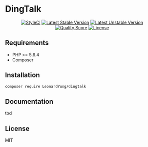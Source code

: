 # DingTalk

<p align="center">
<a href="https://styleci.io/repos/104453340"><img src="https://styleci.io/repos/104453340/shield?branch=master" alt="StyleCI"></a>
<a href="https://packagist.org/packages/mingyoung/dingtalk"><img src="https://poser.pugx.org/mingyoung/dingtalk/v/stable?format=flat-square" alt="Latest Stable Version"></a>
<a href="https://packagist.org/packages/mingyoung/dingtalk"><img src="https://poser.pugx.org/mingyoung/dingtalk/v/unstable.svg?format=flat-square" alt="Latest Unstable Version"></a>
<a href="https://scrutinizer-ci.com/g/mingyoung/dingtalk"><img src="https://img.shields.io/scrutinizer/g/mingyoung/dingtalk.svg?style=flat-square" alt="Quality Score"></img></a>
<a href="https://packagist.org/packages/mingyoung/dingtalk"><img src="https://poser.pugx.org/mingyoung/dingtalk/license?format=flat-square" alt="License"></a>
</p>

## Requirements
- PHP >= 5.6.4
- Composer

## Installation
```bash
composer require LeonardYung/dingtalk
```

## Documentation

tbd

## License

MIT
